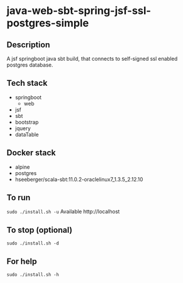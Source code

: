 # java-web-sbt-spring-jsf-ssl-postgres-simple

## Description
A jsf springboot java sbt build,
that connects to self-signed ssl enabled postgres database.

## Tech stack
- springboot
  - web
- jsf
- sbt
- bootstrap
- jquery
- dataTable

## Docker stack
- alpine
- postgres
- hseeberger/scala-sbt:11.0.2-oraclelinux7_1.3.5_2.12.10

## To run
`sudo ./install.sh -u`
Available http://localhost

## To stop (optional)
`sudo ./install.sh -d`

## For help
`sudo ./install.sh -h`
